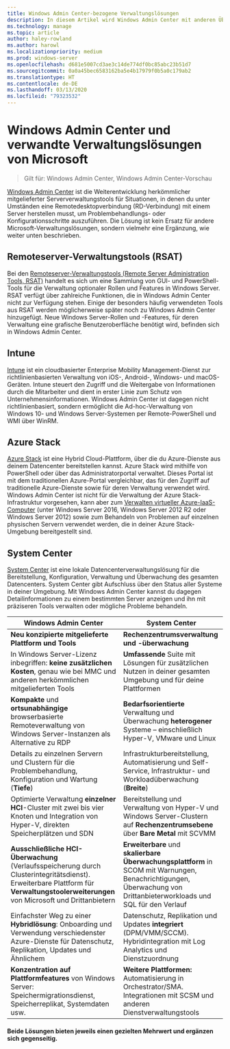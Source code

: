 ```yaml
---
title: Windows Admin Center-bezogene Verwaltungslösungen
description: In diesem Artikel wird Windows Admin Center mit anderen Überwachungs- und Verwaltungslösungen/-produkten von Microsoft (Projekt Honolulu) verglichen, und du erfährst, wie sie sich gegenseitig ergänzen.
ms.technology: manage
ms.topic: article
author: haley-rowland
ms.author: harowl
ms.localizationpriority: medium
ms.prod: windows-server
ms.openlocfilehash: d681e5007cd3ae3c14de774df0bc85abc23b51d7
ms.sourcegitcommit: 0a0a45bec6583162ba5e4b17979f0b5a0c179ab2
ms.translationtype: HT
ms.contentlocale: de-DE
ms.lasthandoff: 03/13/2020
ms.locfileid: "79323532"
---
```

# <a name="windows-admin-center-and-related-management-solutions-from-microsoft"></a>Windows Admin Center und verwandte Verwaltungslösungen von Microsoft

>Gilt für: Windows Admin Center, Windows Admin Center-Vorschau

[Windows Admin Center](windows-admin-center.md) ist die Weiterentwicklung herkömmlicher mitgelieferter Serververwaltungstools für Situationen, in denen du unter Umständen eine Remotedesktopverbindung (RD-Verbindung) mit einem Server herstellen musst, um Problembehandlungs- oder Konfigurationsschritte auszuführen. Die Lösung ist kein Ersatz für andere Microsoft-Verwaltungslösungen, sondern vielmehr eine Ergänzung, wie weiter unten beschrieben.

## <a name="remote-server-administration-tools-rsat"></a>Remoteserver-Verwaltungstools (RSAT)

Bei den [Remoteserver-Verwaltungstools (Remote Server Administration Tools, RSAT)](https://docs.microsoft.com/windows-server/remote/remote-server-administration-tools) handelt es sich um eine Sammlung von GUI- und PowerShell-Tools für die Verwaltung optionaler Rollen und Features in Windows Server. RSAT verfügt über zahlreiche Funktionen, die in Windows Admin Center nicht zur Verfügung stehen. Einige der besonders häufig verwendeten Tools aus RSAT werden möglicherweise später noch zu Windows Admin Center hinzugefügt. Neue Windows Server-Rollen und -Features, für deren Verwaltung eine grafische Benutzeroberfläche benötigt wird, befinden sich in Windows Admin Center.

## <a name="intune"></a>Intune

[Intune](https://www.microsoft.com/cloud-platform/microsoft-intune) ist ein cloudbasierter Enterprise Mobility Management-Dienst zur richtlinienbasierten Verwaltung von iOS-, Android-, Windows- und macOS-Geräten. Intune steuert den Zugriff und die Weitergabe von Informationen durch die Mitarbeiter und dient in erster Linie zum Schutz von Unternehmensinformationen. Windows Admin Center ist dagegen nicht richtlinienbasiert, sondern ermöglicht die Ad-hoc-Verwaltung von Windows 10- und Windows Server-Systemen per Remote-PowerShell und WMI über WinRM.

## <a name="azure-stack"></a>Azure Stack

[Azure Stack](https://azure.microsoft.com/overview/azure-stack/) ist eine Hybrid Cloud-Plattform, über die du Azure-Dienste aus deinem Datencenter bereitstellen kannst. Azure Stack wird mithilfe von PowerShell oder über das Administratorportal verwaltet. Dieses Portal ist mit dem traditionellen Azure-Portal vergleichbar, das für den Zugriff auf traditionelle Azure-Dienste sowie für deren Verwaltung verwendet wird. Windows Admin Center ist nicht für die Verwaltung der Azure Stack-Infrastruktur vorgesehen, kann aber zum [Verwalten virtueller Azure-IaaS-Computer](../azure/manage-azure-vms.md) (unter Windows Server 2016, Windows Server 2012 R2 oder Windows Server 2012) sowie zum Behandeln von Problemen auf einzelnen physischen Servern verwendet werden, die in deiner Azure Stack-Umgebung bereitgestellt sind.

## <a name="system-center"></a>System Center

[System Center](https://www.microsoft.com/cloud-platform/system-center) ist eine lokale Datencenterverwaltungslösung für die Bereitstellung, Konfiguration, Verwaltung und Überwachung des gesamten Datencenters. System Center gibt Aufschluss über den Status aller Systeme in deiner Umgebung. Mit Windows Admin Center kannst du dagegen Detailinformationen zu einem bestimmten Server anzeigen und ihn mit präziseren Tools verwalten oder mögliche Probleme behandeln.

| Windows Admin Center                 | System Center                      |
|--------------------------------------|------------------------------------|
| **Neu konzipierte mitgelieferte Plattform und Tools** | **Rechenzentrumsverwaltung und -überwachung** |
| In Windows Server-Lizenz inbegriffen: **keine zusätzlichen Kosten**, genau wie bei MMC und anderen herkömmlichen mitgelieferten Tools | **Umfassende** Suite mit Lösungen für zusätzlichen Nutzen in deiner gesamten Umgebung und für deine Plattformen |
| **Kompakte** und **ortsunabhängige** browserbasierte Remoteverwaltung von Windows Server-Instanzen als Alternative zu RDP | **Bedarfsorientierte** Verwaltung und Überwachung **heterogener** Systeme – einschließlich Hyper-V, VMware und Linux |
|Details zu einzelnen Servern und Clustern für die Problembehandlung, Konfiguration und Wartung (**Tiefe**)|Infrastrukturbereitstellung, Automatisierung und Self-Service, Infrastruktur- und Workloadüberwachung (**Breite**)|
|Optimierte Verwaltung **einzelner** **HCI**-Cluster mit zwei bis vier Knoten und Integration von Hyper-V, direkten Speicherplätzen und SDN|Bereitstellung und Verwaltung von Hyper-V und Windows Server-Clustern auf **Rechenzentrumsebene** über **Bare Metal** mit SCVMM|
|**Ausschließliche HCI-Überwachung** (Verlaufsspeicherung durch Clusterintegritätsdienst). Erweiterbare Plattform für **Verwaltungstoolerweiterungen** von Microsoft und Drittanbietern|**Erweiterbare** und **skalierbare Überwachungsplattform** in SCOM mit Warnungen, Benachrichtigungen, Überwachung von Drittanbieterworkloads und SQL für den Verlauf|
|Einfachster Weg zu einer **Hybridlösung**: Onboarding und Verwendung verschiedenster Azure-Dienste für Datenschutz, Replikation, Updates und Ähnlichem|Datenschutz, Replikation und Updates **integriert** (DPM/VMM/SCCM). Hybridintegration mit Log Analytics und Dienstzuordnung|
|**Konzentration auf Plattformfeatures** von Windows Server: Speichermigrationsdienst, Speicherreplikat, Systemdaten usw.|**Weitere Plattformen:** Automatisierung in Orchestrator/SMA. Integrationen mit SCSM und anderen Dienstverwaltungstools|

#### <a name="each-delivers-targeted-value-independently-better-together-with-complementary-capabilities"></a>Beide Lösungen bieten jeweils einen gezielten Mehrwert und **ergänzen sich gegenseitig**.
